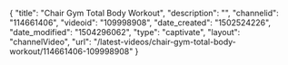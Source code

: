 {
    "title": "Chair Gym Total Body Workout",
    "description": "",
    "channelid": "114661406",
    "videoid": "109998908",
    "date_created": "1502524226",
    "date_modified": "1504296062",
    "type": "captivate",
    "layout": "channelVideo",
    "url": "\/latest-videos\/chair-gym-total-body-workout\/114661406-109998908"
}